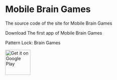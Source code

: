 # Mobile Brain Games
The source code of the site for Mobile Brain Games 

 Download The first app of Mobile Brain Games
 
 Pattern Lock: Brain Games

<a href="https://play.google.com/store/apps/details?id=thelouras.pattern.game">
    <img src="https://raw.githubusercontent.com/lucasnlm/antimine-android/master/.github/google_play.png" alt="Get it on Google Play" height="80"/>
</a>


